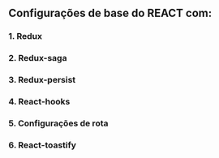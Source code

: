 ## Configurações de base do REACT com:

### 1. Redux

### 2. Redux-saga

### 3. Redux-persist

### 4. React-hooks

### 5. Configurações de rota

### 6. React-toastify
